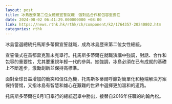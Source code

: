 ```yaml
---
layout: post
title: 冰島歷來第二位女總統宣誓就職　強對話合作和包容重要性
date: 2024-08-02 06:41:29.000000000 +08:00
link: https://news.rthk.hk/rthk/ch/component/k2/1764357-20240802.htm
categories: rthk
---
```


冰島當選總統托馬斯多蒂爾宣誓就職，成為冰島歷來第二位女性總統。

宣誓儀式在首都雷克雅未克舉行。托馬斯多蒂爾在就職演講中強調，對話、合作和包容的重要性，尤其要重視年輕一代的參與。她強調，冰島必須在已有成就的基礎上不斷進步，激勵創新並保持高標準。

面對全球日益增加的衝突和信任危機，托馬斯多蒂爾呼籲對簡單化和極端解決方案保持警惕，又指冰島有智慧和雄心在艱難的世界中選擇更加溫和的道路。

托馬斯多蒂爾在6月1日舉行的總統選舉中勝出，接替自2016年任職的約翰內松。
